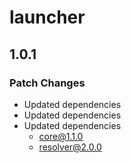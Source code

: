 # launcher

## 1.0.1

### Patch Changes

- Updated dependencies
- Updated dependencies
- Updated dependencies
  - core@1.1.0
  - resolver@2.0.0
